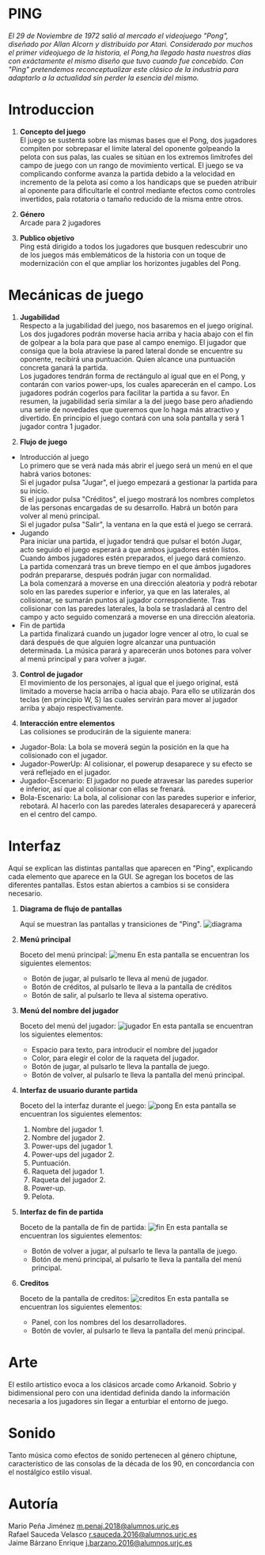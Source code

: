 # PING
 *El 29 de Noviembre de 1972 salió al mercado el videojuego "Pong", diseñado por Allan Alcorn y distribuido por Atari. Considerado por muchos el primer videojuego de la historia, el Pong,ha llegado hasta nuestros días con exáctamente el mismo diseño que tuvo cuando fue concebido. Con "Ping" pretendemos reconceptualizar este clásico de la industria para adaptarlo a la actualidad sin perder la esencia del mismo.*
# Introduccion

1. **Concepto del juego**  
  El juego se sustenta sobre las mismas bases que el Pong, dos jugadores compiten por sobrepasar el límite lateral del oponente golpeando la pelota con sus palas, las cuales se sitúan en los extremos limítrofes del campo de juego con un rango de movimiento vertical. El juego se va complicando conforme avanza la partida debido a la velocidad en incremento de la pelota así como a los handicaps que se pueden atribuir al oponente para dificultarle el control mediante efectos como controles invertidos, pala rotatoria o tamaño reducido de la misma entre otros. 

2. **Género**  
  Arcade para 2 jugadores

3. **Publico objetivo**  
  Ping está dirigido a todos los jugadores que busquen redescubrir uno de los juegos más emblemáticos de la historia con un toque de  modernización con el que ampliar los horizontes jugables del Pong.
  


# Mecánicas de juego

1. **Jugabilidad**  
  Respecto a la jugabilidad del juego, nos basaremos en el juego original. Los dos jugadores podrán moverse hacia arriba y hacia abajo con el fin de golpear a la bola para que pase al campo enemigo. El jugador que consiga que la bola atraviese la pared lateral donde se encuentre su oponente, recibirá una puntuación. Quien alcance una puntuación concreta ganará la partida.  
Los jugadores tendrán forma de rectángulo al igual que en el Pong, y contarán con varios power-ups, los cuales aparecerán en el campo. Los jugadores podrán cogerlos para facilitar la partida a su favor. En resumen, la jugabilidad sería similar a la del juego base pero añadiendo una serie de novedades que queremos que lo haga más atractivo y divertido. En principio el juego contará con una sola pantalla y será 1 jugador contra 1 jugador.  

2. **Flujo de juego**  
  * Introducción al juego  
       Lo primero que se verá nada más abrir el juego será un menú en el que habrá varios botones:  
     Si el jugador pulsa "Jugar", el juego empezará a gestionar la partida para su inicio.  
     Si el jugador pulsa "Créditos", el juego mostrará los nombres completos de las personas encargadas de su desarrollo. Habrá un botón      para volver al menú principal.  
     Si el jugador pulsa "Salir", la ventana en la que está el juego se cerrará.  
  * Jugando  
       Para iniciar una partida, el jugador tendrá que pulsar el botón Jugar, acto seguido el juego esperará a que ambos jugadores estén      listos. Cuando ámbos jugadores estén preparados, el juego dará comienzo.  
     La partida comenzará tras un breve tiempo en el que ámbos jugadores podrán prepararse, después podrán jugar con normalidad.  
     La bola comenzará a moverse en una dirección aleatoria y podrá rebotar solo en las paredes superior e inferior, ya que en las            laterales, al colisionar, se sumarán puntos al jugador correspondiente. Tras colisionar con las paredes laterales, la bola se            trasladará al centro del campo y acto seguido comenzará a moverse en una dirección aleatoria.  
  * Fin de partida  
       La partida finalizará cuando un jugador logre vencer al otro, lo cual se dará después de que alguien logre alcanzar una                puntuación determinada. La música parará y aparecerán unos botones para volver al menú principal y para volver a jugar.  

3. **Control de jugador**  
  El movimiento de los personajes, al igual que el juego original, está limitado a moverse hacia arriba o hacia abajo. Para ello se utilizarán dos teclas (en principio W, S) las cuales servirán para mover al jugador arriba y abajo respectivamente.  

4. **Interacción entre elementos**  
  Las colisiones se producirán de la siguiente manera:  
 * Jugador-Bola: La bola se moverá según la posición en la que ha colisionado con el jugador.  
 * Jugador-PowerUp: Al colisionar, el powerup desaparece y su efecto se verá reflejado en el jugador.  
 * Jugador-Escenario: El jugador no puede atravesar las paredes superior e inferior, así que al colisionar con ellas se frenará.  
 * Bola-Escenario: La bola, al colisionar con las paredes superior e inferior, rebotará. Al hacerlo con las paredes laterales               desaparecerá y aparecerá en el centro del campo.  



# Interfaz
  Aquí se explican las distintas pantallas que aparecen en "Ping", explicando cada elemento que aparece en la GUI. Se agregan los bocetos de las diferentes pantallas. Estos estan abiertos a cambios si se considera necesario.
1. **Diagrama de flujo de pantallas**

      Aquí se muestran las pantallas y transiciones de "Ping".
![diagrama](https://user-images.githubusercontent.com/43405647/45929656-1af21c00-bf55-11e8-8300-f0f32e789c5b.png)

2. **Menú principal**

   Boceto del menú principal:
   ![menu](https://user-images.githubusercontent.com/43405647/45929865-e338a380-bf57-11e8-903b-911c6ef1d29a.png)
   En esta pantalla se encuentran los siguientes elementos:
    * Botón de jugar, al pulsarlo te lleva al menú de jugador.
    * Botón de créditos, al pulsarlo te lleva a la pantalla de créditos
    * Botón de salir, al pulsarlo te lleva al sistema operativo.
  
3. **Menú del nombre del jugador**

   Boceto del menú del jugador:
   ![jugador](https://user-images.githubusercontent.com/43405647/45929876-fb102780-bf57-11e8-9c6f-0929157dcd1e.png)
   En esta pantalla se encuentran los siguientes elementos:
    * Espacio para texto, para introducir el nombre del jugador
    * Color, para elegir el color de la raqueta del jugador.
    * Botón de jugar, al pulsarlo te lleva la pantalla de juego.
    * Botón de volver, al pulsarlo te lleva la pantalla del menú principal.
    
4. **Interfaz de usuario durante partida**

   Boceto del la interfaz durante el juego:
   ![pong](https://user-images.githubusercontent.com/43405647/45929981-4b3bb980-bf59-11e8-9fac-06adec54a390.png)
   En esta pantalla se encuentran los siguientes elementos:
    1. Nombre del jugador 1.
    2. Nombre del jugador 2.
    3. Power-ups del jugador 1.
    4. Power-ups del jugador 2.
    5. Puntuación.
    6. Raqueta del jugador 1.
    7. Raqueta del jugador 2.
    8. Power-up.
    9. Pelota.


5. **Interfaz de fin de partida**

   Boceto de la pantalla de fin de partida:
   ![fin](https://user-images.githubusercontent.com/43405647/45929886-2135c780-bf58-11e8-85eb-e22c3f12d175.png)
   En esta pantalla se encuentran los siguientes elementos:
    * Botón de volver a jugar, al pulsarlo te lleva la pantalla de juego.
    * Botón de menú principal, al pulsarlo te lleva la pantalla del menú principal.
6. **Creditos**

   Boceto de la pantalla de creditos:
   ![creditos](https://user-images.githubusercontent.com/43405647/45929882-1418d880-bf58-11e8-98d8-f328adcee8d2.png)
   En esta pantalla se encuentran los siguientes elementos:
    * Panel, con los nombres del los desarrolladores.
    * Botón de vovler, al pulsarlo te lleva la pantalla del menú principal.


# Arte  
El estilo artístico evoca a los clásicos arcade como Arkanoid. Sobrio y bidimensional pero con una identidad
definida dando la información necesaria a los jugadores sin llegar a enturbiar el entorno de juego. 

# Sonido  
Tanto música como efectos de sonido pertenecen al género chiptune, característico de las consolas de la década de los 90, en concordancia con el nostálgico estilo visual.

# Autoría
Mario Peña Jiménez m.penaj.2018@alumnos.urjc.es  
Rafael Sauceda Velasco  r.sauceda.2016@alumnos.urjc.es  
Jaime Bárzano Enrique j.barzano.2016@alumnos.urjc.es

